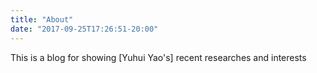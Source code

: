 ```yaml
---
title: "About"
date: "2017-09-25T17:26:51-20:00"
---
```


This is a blog for showing [Yuhui Yao's] recent researches and interests